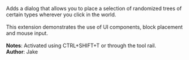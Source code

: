 Adds a dialog that allows you to place a selection of randomized trees of certain types wherever you click in the world.<br><br>This extension demonstrates the use of UI components, block placement and mouse input.<br><br>**Notes**: Activated using CTRL+SHIFT+T or through the tool rail.<br>**Author**: Jake